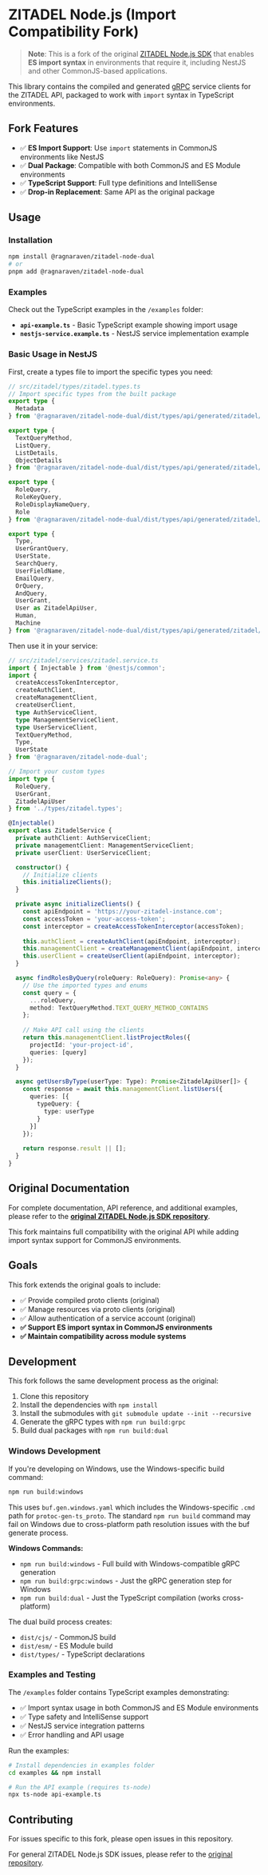 # ZITADEL Node.js (Import Compatibility Fork)

> **Note**: This is a fork of the original [ZITADEL Node.js SDK](https://github.com/smartive/zitadel-node) that enables **ES import syntax** in environments that require it, including NestJS and other CommonJS-based applications.

This library contains the compiled and generated [gRPC](https://grpc.io/) service clients for the ZITADEL API, packaged to work with `import` syntax in TypeScript environments.

## Fork Features

- ✅ **ES Import Support**: Use `import` statements in CommonJS environments like NestJS
- ✅ **Dual Package**: Compatible with both CommonJS and ES Module environments
- ✅ **TypeScript Support**: Full type definitions and IntelliSense
- ✅ **Drop-in Replacement**: Same API as the original package

## Usage

### Installation

```bash
npm install @ragnaraven/zitadel-node-dual
# or
pnpm add @ragnaraven/zitadel-node-dual
```

### Examples

Check out the TypeScript examples in the `/examples` folder:

- **`api-example.ts`** - Basic TypeScript example showing import usage
- **`nestjs-service.example.ts`** - NestJS service implementation example

### Basic Usage in NestJS

First, create a types file to import the specific types you need:

```typescript
// src/zitadel/types/zitadel.types.ts
// Import specific types from the built package
export type {
  Metadata
} from '@ragnaraven/zitadel-node-dual/dist/types/api/generated/zitadel/metadata.js';

export type {
  TextQueryMethod,
  ListQuery,
  ListDetails,
  ObjectDetails
} from '@ragnaraven/zitadel-node-dual/dist/types/api/generated/zitadel/object.js';

export type {
  RoleQuery,
  RoleKeyQuery,
  RoleDisplayNameQuery,
  Role
} from '@ragnaraven/zitadel-node-dual/dist/types/api/generated/zitadel/project.js';

export type { 
  Type,
  UserGrantQuery,
  UserState,
  SearchQuery,
  UserFieldName,
  EmailQuery,
  OrQuery,
  AndQuery,
  UserGrant,
  User as ZitadelApiUser,
  Human,
  Machine
} from '@ragnaraven/zitadel-node-dual/dist/types/api/generated/zitadel/user.js';
```

Then use it in your service:

```typescript
// src/zitadel/services/zitadel.service.ts
import { Injectable } from '@nestjs/common';
import { 
  createAccessTokenInterceptor,
  createAuthClient,
  createManagementClient,
  createUserClient,
  type AuthServiceClient,
  type ManagementServiceClient,
  type UserServiceClient,
  TextQueryMethod,
  Type,
  UserState
} from '@ragnaraven/zitadel-node-dual';

// Import your custom types
import type { 
  RoleQuery, 
  UserGrant, 
  ZitadelApiUser 
} from '../types/zitadel.types';

@Injectable()
export class ZitadelService {
  private authClient: AuthServiceClient;
  private managementClient: ManagementServiceClient;
  private userClient: UserServiceClient;

  constructor() {
    // Initialize clients
    this.initializeClients();
  }

  private async initializeClients() {
    const apiEndpoint = 'https://your-zitadel-instance.com';
    const accessToken = 'your-access-token';
    const interceptor = createAccessTokenInterceptor(accessToken);
    
    this.authClient = createAuthClient(apiEndpoint, interceptor);
    this.managementClient = createManagementClient(apiEndpoint, interceptor);
    this.userClient = createUserClient(apiEndpoint, interceptor);
  }

  async findRolesByQuery(roleQuery: RoleQuery): Promise<any> {
    // Use the imported types and enums
    const query = {
      ...roleQuery,
      method: TextQueryMethod.TEXT_QUERY_METHOD_CONTAINS
    };
    
    // Make API call using the clients
    return this.managementClient.listProjectRoles({
      projectId: 'your-project-id',
      queries: [query]
    });
  }

  async getUsersByType(userType: Type): Promise<ZitadelApiUser[]> {
    const response = await this.managementClient.listUsers({
      queries: [{
        typeQuery: {
          type: userType
        }
      }]
    });
    
    return response.result || [];
  }
}
```

## Original Documentation

For complete documentation, API reference, and additional examples, please refer to the **[original ZITADEL Node.js SDK repository](https://github.com/smartive/zitadel-node)**.

This fork maintains full compatibility with the original API while adding import syntax support for CommonJS environments.

## Goals

This fork extends the original goals to include:

- ✅ Provide compiled proto clients (original)
- ✅ Manage resources via proto clients (original)  
- ✅ Allow authentication of a service account (original)
- **✅ Support ES import syntax in CommonJS environments**
- **✅ Maintain compatibility across module systems**

## Development

This fork follows the same development process as the original:

1. Clone this repository
2. Install the dependencies with `npm install`
3. Install the submodules with `git submodule update --init --recursive`
4. Generate the gRPC types with `npm run build:grpc`
5. Build dual packages with `npm run build:dual`

### Windows Development

If you're developing on Windows, use the Windows-specific build command:

```bash
npm run build:windows
```

This uses `buf.gen.windows.yaml` which includes the Windows-specific `.cmd` path for `protoc-gen-ts_proto`. The standard `npm run build` command may fail on Windows due to cross-platform path resolution issues with the buf generate process.

**Windows Commands:**
- `npm run build:windows` - Full build with Windows-compatible gRPC generation
- `npm run build:grpc:windows` - Just the gRPC generation step for Windows
- `npm run build:dual` - Just the TypeScript compilation (works cross-platform)

The dual build process creates:
- `dist/cjs/` - CommonJS build
- `dist/esm/` - ES Module build  
- `dist/types/` - TypeScript declarations

### Examples and Testing

The `/examples` folder contains TypeScript examples demonstrating:
- ✅ Import syntax usage in both CommonJS and ES Module environments
- ✅ Type safety and IntelliSense support
- ✅ NestJS service integration patterns
- ✅ Error handling and API usage

Run the examples:
```bash
# Install dependencies in examples folder
cd examples && npm install

# Run the API example (requires ts-node)
npx ts-node api-example.ts
```

## Contributing

For issues specific to this fork, please open issues in this repository.

For general ZITADEL Node.js SDK issues, please refer to the [original repository](https://github.com/smartive/zitadel-node).
